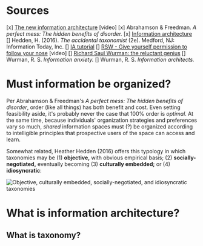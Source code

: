 # Sources

[x] [The new information architecture](https://www.youtube.com/watch?v=Fou5J7j5uzk) [video]
[x] Abrahamson & Freedman. _A perfect mess: The hidden benefits of disorder._
[x] [Information architecture](https://www.ischool.utexas.edu/~l38613dw/readings/InfoArchitecture.html)
[] Hedden, H. (2016). _The accidental taxonomist_ (2e). Medford, NJ: Information Today, Inc.
[] [IA tutorial](http://www.afterhoursprogramming.com/tutorial/Information-Architecture/Overview/)
[] [RSW - Give yourself permission to follow your nose](https://www.youtube.com/watch?v=SDm1zXxpkr8) [video]
[] [Richard Saul Wurman: the reluctant genius](http://www.wearesalt.org/richard-saul-wurman-the-reluctant-genius/)
[] Wurman, R. S. _Information anxiety._
[] Wurman, R. S. _Information architects._

# Must information be organized?

Per Abrahamson & Freedman's _A perfect mess: The hidden benefits of disorder_, order (like all things) has both benefit and cost. Even setting feasibility aside, it's probably never the case that 100% order is _optimal_. At the same time, because individuals' organization strategies and preferences vary so much, _shared_ information spaces must (?) be organized according to intelligible principles that prospective users of the space can access and learn. 

Somewhat related, Heather Hedden (2016) offers this typology in which taxonomies may be (1) **objective,** with obvious empirical basis; (2) **socially-negotiated,** eventually becoming (3) **culturally embedded;** or (4) **idiosyncratic**:

![Objective, culturally embedded, socially-negotiated, and idiosyncratic taxonomies](../ILLOS/taxonomy_status.png)

# What is information architecture?

## What is taxonomy?



